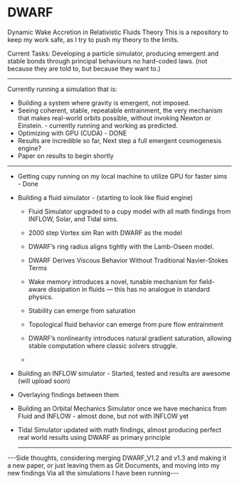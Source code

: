 # DWARF
Dynamic Wake Accretion in Relativistic Fluids Theory
This is a repository to keep my work safe, as I try to push my theory to the limits.

Current Tasks:
Developing a particle simulator, producing emergent and stable bonds through principal behaviours no hard-coded laws. (not because they are told to, but because they want to.)


--------------------------------------------------------------------

Currently running a simulation that is:
 - Building a system where gravity is emergent, not imposed.
 - Seeing coherent, stable, repeatable entrainment, the very mechanism that makes real-world orbits possible, without invoking Newton or Einstein. - currently running and working as predicted.
 - Optimizing with GPU (CUDA) - DONE
 - Results are incredible so far, Next step a full emergent cosmogenesis engine?
 - Paper on results to begin shortly


-------------------------------------------------------------------
- Getting cupy running on my local machine to utilize GPU for faster sims - Done
- Building a fluid simulator - (starting to look like fluid engine)
  - Fluid Simulator upgraded to a cupy model with all math findings from INFLOW, Solar, and Tidal sims.
  - 2000 step Vortex sim Ran with DWARF as the model
   - DWARF’s ring radius aligns tightly with the Lamb-Oseen model.
   - DWARF Derives Viscous Behavior Without Traditional Navier-Stokes Terms
   - Wake memory introduces a novel, tunable mechanism for field-aware dissipation in fluids — this has no analogue in standard physics.
   - Stability can emerge from saturation
   - Topological fluid behavior can emerge from pure flow entrainment
   - DWARF’s nonlinearity introduces natural gradient saturation, allowing stable computation where classic solvers struggle.
 
  - 
- Building an INFLOW simulator - Started, tested and results are awesome (will upload soon)
- Overlaying findings between them
- Building an Orbital Mechanics Simulator once we have mechanics from Fluid and INFLOW - almost done, but not with INFLOW yet
- Tidal Simulator updated with math findings, almost producing perfect real  world results using DWARF as primary principle

  ---------------------------------------------------------------------
---Side thoughts, considering merging DWARF_V1.2 and v1.3 and making it a new paper, or just leaving them as Git Documents, and moving into my new findings Via all the simulations I have been running---
